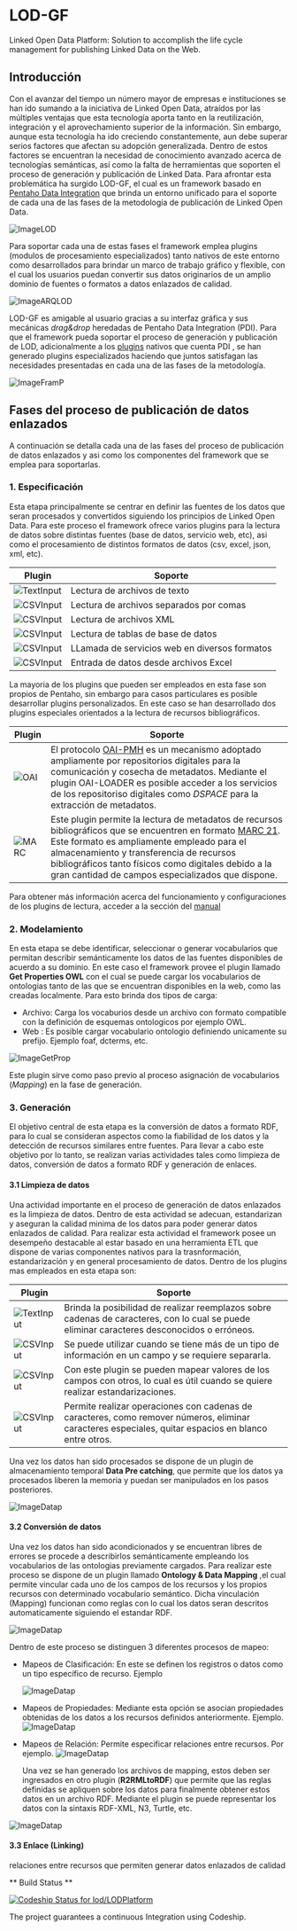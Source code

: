 
# LOD-GF #

Linked Open Data Platform: Solution to accomplish the life cycle management for publishing Linked Data on the Web.

## Introducción ##

Con el avanzar del tiempo un número  mayor de empresas e instituciones se han ido sumando a la iniciativa de Linked Open Data, atraídos  por las múltiples ventajas que esta tecnología aporta tanto en la reutilización, integración  y  el aprovechamiento superior de la información. Sin embargo, aunque esta tecnología ha ido creciendo constantemente, aun debe superar serios factores que afectan su adopción generalizada. Dentro de estos factores se encuentran la necesidad de conocimiento avanzado acerca de tecnologías semánticas, así como la falta de herramientas que soporten el proceso de generación y publicación de Linked Data. Para afrontar esta problemática ha surgido LOD-GF,  el cual es un framework basado en [Pentaho Data Integration](http://community.pentaho.com/projects/data-integration/) que brinda un entorno unificado para el soporte de cada una de las fases de la  metodología de publicación de Linked Open Data.

![ImageLOD](./Images/MLOD.png?style=centerme)



Para soportar cada una de estas fases el framework emplea plugins (modulos de procesamiento especializados) tanto nativos de este entorno  como desarrollados para brindar  un marco de trabajo gráfico y flexible, con el cual los usuarios puedan convertir sus datos originarios de  un amplio dominio de fuentes o  formatos a datos enlazados de calidad.


![ImageARQLOD](./Images/MPLUG.png?style=centerme)
                                                


LOD-GF es  amigable al usuario gracias a su interfaz gráfica y sus mecánicas *drag&drop* heredadas de Pentaho Data Integration (PDI). 
Para que el framework  pueda soportar el proceso de generación y publicación de LOD, adicionalmente a los [plugins](http://wiki.pentaho.com/display/EAI/Pentaho+Data+Integration+Steps)  nativos que cuenta PDI , se han generado  plugins especializados haciendo que juntos satisfagan las necesidades presentadas en cada una de las fases de la metodología. 

 ![ImageFramP](./Images/LODGENERALV.png?style=centerme)
 



## Fases del proceso de publicación de datos enlazados ##

A continuación se detalla cada una de las fases del proceso de publicación de datos enlazados y asi como los componentes del framework que se emplea para soportarlas.

### 1. Especificación ###
Esta etapa principalmente se centrar en definir las fuentes de los datos que seran  procesados y convertidos siguiendo los principios de Linked Open Data. Para este proceso el framework ofrece varios  plugins para la lectura de datos sobre distintas fuentes (base de datos, servicio web, etc), asi como el procesamiento de  distintos formatos  de datos (csv, excel, json, xml, etc). 

| Plugin  | Soporte |
|---------|----------|
|  ![TextInput](./Images/TextInput.PNG?style=centermetab)   | Lectura de archivos de texto   |
|  ![CSVInput](./Images/CSVInput.PNG?style=centermetab)     | Lectura de archivos separados por comas    |
|  ![CSVInput](./Images/XMLInput2.PNG?style=centermetab2)     | Lectura de archivos XML    |
|  ![CSVInput](./Images/TableInput.PNG?style=centermetab)   | Lectura de tablas de base de datos    |
|  ![CSVInput](./Images/HTTPInput.PNG?style=centermetab)    | LLamada de servicios web en diversos formatos    |
|  ![CSVInput](./Images/ExcelInput.PNG?style=centermetab2)  | Entrada de datos desde archivos Excel    |






La mayoria de los plugins que pueden ser empleados en esta fase son propios de Pentaho, sin embargo para casos particulares es posible desarrollar plugins personalizados. En este caso se han desarrollado dos plugins especiales orientados a la lectura de  recursos bibliográficos.

| Plugin  | Soporte |
|---------|----------|
|  ![OAI](./Images/OAI.PNG?style=centermetab3)   | El protocolo  [OAI-PMH](https://www.openarchives.org/pmh/) es un mecanismo adoptado ampliamente por repositorios digitales para la comunicación y cosecha de metadatos. Mediante el plugin OAI-LOADER es posible acceder a los servicios de los repositoriso digitales como *DSPACE* para la extracción de metadatos.   |
|  ![MARC](./Images/Marc21.PNG?style=centermetab4)     | Este plugin permite la lectura de metadatos de recursos bibliográficos que se encuentren en  formato [MARC 21](https://www.loc.gov/marc/bibliographic/ecbdspa.html). Este formato es ampliamente empleado para el almacenamiento y transferencia de recursos bibliográficos tanto físicos como digitales debido a la gran cantidad de campos especializados que dispone.    |


Para obtener más información acerca del funcionamiento y configuraciones de los plugins de lectura, acceder a la sección del [manual](./Especificación.md)


### 2. Modelamiento ###

En esta etapa se debe identificar, seleccionar o generar vocabularios que permitan describir semánticamente los datos de las fuentes disponibles de acuerdo a su dominio. En este caso el framework provee el plugin llamado **Get Properties OWL** con el cual se puede cargar los vocabularios de ontologias tanto de las que se encuentran disponibles en la web, como las creadas localmente. Para esto brinda dos tipos de carga: 
 - Archivo:  Carga los vocaburios desde un archivo con formato compatible con la definición de esquemas ontologicos por ejemplo OWL.
 - Web : Es posible cargar vocabulario ontologio  definiendo unicamente su prefijo. Ejemplo foaf, dcterms, etc.
 
![ImageGetProp](./Images/GetProp.PNG?style=centerme)
 
Este plugin sirve como paso previo al proceso  asignación de vocabularios  (*Mapping*) en la fase de generación.

### 3. Generación  ###

El objetivo central de esta etapa es la conversión de datos a formato RDF, para lo cual se  consideran aspectos como la fiabilidad de los datos y la detección de recursos similares entre fuentes. Para llevar a cabo este objetivo por lo tanto, se realizan varias actividades tales  como limpieza de datos, conversión de datos a formato RDF y generación de enlaces.

####  3.1 Limpieza de datos ####
Una actividad importante en el proceso de generación de datos enlazados es la limpieza de datos. Dentro de esta actividad se adecuan, estandarizan y aseguran la calidad minima de los datos para poder generar datos enlazados de calidad. Para realizar esta actividad el framework posee un desempeño destacable al estar basado en una herramienta ETL que dispone de varias componentes nativos para la trasnformación, estandarización y en general procesamiento de datos. Dentro de los plugins mas empleados en esta etapa son:


| Plugin  | Soporte |
|---------|----------|
|  ![TextInput](./Images/ReplaceSt.png?style=centermetab5)   | Brinda la posibilidad de realizar reemplazos sobre cadenas de caracteres, con lo cual se puede eliminar caracteres desconocidos o erróneos.   |
|  ![CSVInput](./Images/SplitF.png?style=centermetab5)     | Se puede utilizar cuando se tiene más de un tipo de información en un campo y se requiere separarla.   |
|  ![CSVInput](./Images/ValueM.png?style=centermetab5)     | Con este plugin se pueden mapear valores de los campos con otros, lo cual es útil cuando se quiere realizar estandarizaciones.    |
|  ![CSVInput](./Images/StringOP.png?style=centermetab5)   | Permite realizar operaciones con cadenas de caracteres, como remover números, eliminar caracteres especiales, quitar espacios en blanco entre otros.   |

Una vez los datos han sido procesados se dispone de un plugin de almacenamiento temporal **Data Pre catching**, que permite que los datos ya procesados liberen la memoria y puedan ser manipulados en  los pasos posteriores.

![ImageDatap](./Images/DataP.PNG?style=centerme)
  
####  3.2 Conversión de datos ####
Una vez los datos han sido acondicionados y se encuentran libres de errores se procede a describirlos semánticamente empleando los vocabularios de las ontologias previamente cargados. Para realizar este proceso se dispone de un plugin  llamado **Ontology & Data Mapping** ,el cual permite vincular cada uno de los campos de los recursos y los propios recursos  con determinado vocabulario semántico. Dicha vinculación (Mapping) funcionan como reglas con lo cual los datos seran descritos automaticamente siguiendo el estandar RDF. 

  ![ImageDatap](./Images/OntoMap.PNG?style=centerme)

Dentro de este proceso se distinguen 3 diferentes procesos de mapeo:

- Mapeos de Clasificación:  En este se definen  los registros o datos como un tipo específico de recurso.  Ejemplo
   
   ![ImageDatap](./Images/ClasMap.PNG?style=centerme)

   
   
- Mapeos de Propiedades: Mediante esta opción se asocian propiedades obtenidas de los datos a los recursos definidos anteriormente. Ejemplo. 
   ![ImageDatap](./Images/PropMap2.PNG?style=centerme)



- Mapeos de Relación: Permite especificar relaciones entre recursos. Por ejemplo.
  ![ImageDatap](./Images/RelMap.PNG?style=centerme)
  

  
  Una vez se han generado los archivos de mapping, estos deben ser ingresados en otro plugin (**R2RMLtoRDF**) que permite que las reglas definidas se apliquen sobre los datos para finalmente obtener estos datos en un archivo RDF.  Mediante el plugin  se puede representar los datos con la sintaxis RDF-XML, N3, Turtle, etc.
  
 ![ImageDatap](./Images/R2RML.PNG?style=centerme)
  
  
####  3.3 Enlace (Linking)  ####

relaciones entre recursos que permiten generar datos enlazados de calidad

** Build Status **

[ ![Codeship Status for lod/LODPlatform](https://codeship.com/projects/f70d1860-b628-0132-afb1-32912015c090/status?branch=master)](https://codeship.com/projects/70968)


The project guarantees a continuous Integration using Codeship.
